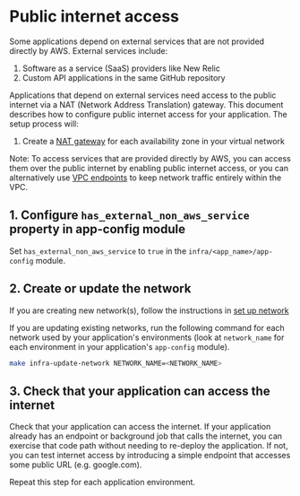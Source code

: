 # Public internet access

Some applications depend on external services that are not provided directly by AWS. External services include:

1. Software as a service (SaaS) providers like New Relic
2. Custom API applications in the same GitHub repository

Applications that depend on external services need access to the public internet via a NAT (Network Address Translation) gateway. This document describes how to configure public internet access for your application. The setup process will:

1. Create a [NAT gateway](https://docs.aws.amazon.com/vpc/latest/userguide/vpc-nat-gateway.html) for each availability zone in your virtual network

Note: To access services that are provided directly by AWS, you can access them over the public internet by enabling public internet access, or you can alternatively use [VPC endpoints](https://docs.aws.amazon.com/whitepapers/latest/aws-privatelink/what-are-vpc-endpoints.html) to keep network traffic entirely within the VPC.

## 1. Configure `has_external_non_aws_service` property in app-config module

Set `has_external_non_aws_service` to `true` in the `infra/<app_name>/app-config` module.

## 2. Create or update the network

If you are creating new network(s), follow the instructions in [set up network](./set-up-network.md)

If you are updating existing networks, run the following command for each network used by your application's environments (look at `network_name` for each environment in your application's `app-config` module).

```bash
make infra-update-network NETWORK_NAME=<NETWORK_NAME>
```

## 3. Check that your application can access the internet

Check that your application can access the internet. If your application already has an endpoint or background job that calls the internet, you can exercise that code path without needing to re-deploy the application. If not, you can test internet access by introducing a simple endpoint that accesses some public URL (e.g. google.com).

Repeat this step for each application environment.
